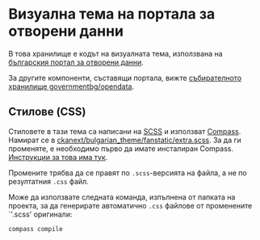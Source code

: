 # Визуална тема на портала за отворени данни

В това хранилище е кодът на визуалната тема, използвана на [българския портал за отворени данни](https://opendata.government.bg).

За другите компоненти, съставящи портала, вижте [събирателното хранилище governmentbg/opendata](https://github.com/governmentbg/opendata).

## Стилове (CSS)

Стиловете в тази тема са написани на [SCSS](http://sass-lang.com/) и използват [Compass](http://compass-style.org/). Намират се в [ckanext/bulgarian_theme/fanstatic/extra.scss](ckanext/bulgarian_theme/fanstatic/extra.scss). За да ги променяте, е необходимо първо да имате инсталиран Compass. [Инструкции за това има тук](http://compass-style.org/install/).

Промените трябва да се правят по `.scss`-версията на файла, а не по резултатния `.css` файл.

Може да използвате следната команда, изпълнена от папката на проекта, за да генерирате автоматично `.css` файлове от променените `'.scss' оригинали:

    compass compile
